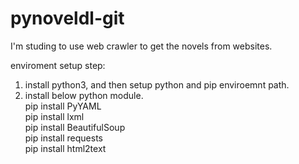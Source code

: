 # pynoveldl-git

I'm studing to use web crawler to get the novels from websites.<br>

enviroment setup step:<br>
1. install python3, and then setup python and pip enviroemnt path.<br>
2. install below python module.<br>
 pip install PyYAML<br>
 pip install lxml<br>
 pip install BeautifulSoup<br>
 pip install requests<br>
 pip install html2text<br>
